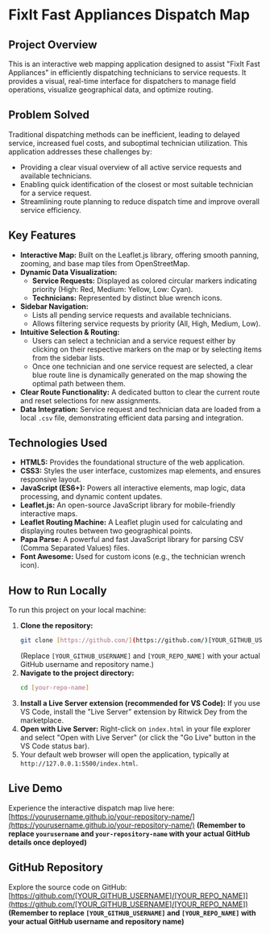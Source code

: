 # FixIt Fast Appliances Dispatch Map

## Project Overview

This is an interactive web mapping application designed to assist "FixIt Fast Appliances" in efficiently dispatching technicians to service requests. It provides a visual, real-time interface for dispatchers to manage field operations, visualize geographical data, and optimize routing.

## Problem Solved

Traditional dispatching methods can be inefficient, leading to delayed service, increased fuel costs, and suboptimal technician utilization. This application addresses these challenges by:
* Providing a clear visual overview of all active service requests and available technicians.
* Enabling quick identification of the closest or most suitable technician for a service request.
* Streamlining route planning to reduce dispatch time and improve overall service efficiency.

## Key Features

* **Interactive Map:** Built on the Leaflet.js library, offering smooth panning, zooming, and base map tiles from OpenStreetMap.
* **Dynamic Data Visualization:**
    * **Service Requests:** Displayed as colored circular markers indicating priority (High: Red, Medium: Yellow, Low: Cyan).
    * **Technicians:** Represented by distinct blue wrench icons.
* **Sidebar Navigation:**
    * Lists all pending service requests and available technicians.
    * Allows filtering service requests by priority (All, High, Medium, Low).
* **Intuitive Selection & Routing:**
    * Users can select a technician and a service request either by clicking on their respective markers on the map or by selecting items from the sidebar lists.
    * Once one technician and one service request are selected, a clear blue route line is dynamically generated on the map showing the optimal path between them.
* **Clear Route Functionality:** A dedicated button to clear the current route and reset selections for new assignments.
* **Data Integration:** Service request and technician data are loaded from a local `.csv` file, demonstrating efficient data parsing and integration.

## Technologies Used

* **HTML5:** Provides the foundational structure of the web application.
* **CSS3:** Styles the user interface, customizes map elements, and ensures responsive layout.
* **JavaScript (ES6+):** Powers all interactive elements, map logic, data processing, and dynamic content updates.
* **Leaflet.js:** An open-source JavaScript library for mobile-friendly interactive maps.
* **Leaflet Routing Machine:** A Leaflet plugin used for calculating and displaying routes between two geographical points.
* **Papa Parse:** A powerful and fast JavaScript library for parsing CSV (Comma Separated Values) files.
* **Font Awesome:** Used for custom icons (e.g., the technician wrench icon).

## How to Run Locally

To run this project on your local machine:

1.  **Clone the repository:**
    ```bash
    git clone [https://github.com/](https://github.com/)[YOUR_GITHUB_USERNAME]/[YOUR_REPO_NAME].git
    ```
    (Replace `[YOUR_GITHUB_USERNAME]` and `[YOUR_REPO_NAME]` with your actual GitHub username and repository name.)
2.  **Navigate to the project directory:**
    ```bash
    cd [your-repo-name]
    ```
3.  **Install a Live Server extension (recommended for VS Code):** If you use VS Code, install the "Live Server" extension by Ritwick Dey from the marketplace.
4.  **Open with Live Server:** Right-click on `index.html` in your file explorer and select "Open with Live Server" (or click the "Go Live" button in the VS Code status bar).
5.  Your default web browser will open the application, typically at `http://127.0.0.1:5500/index.html`.

## Live Demo

Experience the interactive dispatch map live here:
[https://yourusername.github.io/your-repository-name/](https://yourusername.github.io/your-repository-name/)
**(Remember to replace `yourusername` and `your-repository-name` with your actual GitHub details once deployed)**

## GitHub Repository

Explore the source code on GitHub:
[https://github.com/[YOUR_GITHUB_USERNAME]/[YOUR_REPO_NAME]](https://github.com/[YOUR_GITHUB_USERNAME]/[YOUR_REPO_NAME])
**(Remember to replace `[YOUR_GITHUB_USERNAME]` and `[YOUR_REPO_NAME]` with your actual GitHub username and repository name)**